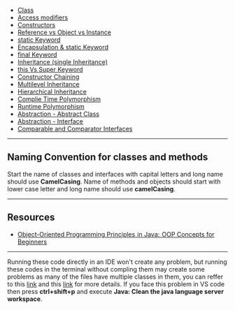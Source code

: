 
- [Class](https://github.com/yadav-aman/java-reference/blob/master/oop/demoClass.java)
- [Access modifiers](https://github.com/yadav-aman/java-reference/blob/master/oop/accessModifiers.md)
- [Constructors](https://github.com/yadav-aman/java-reference/blob/master/oop/demoConstructor.java)
- [Reference vs Object vs Instance](https://github.com/yadav-aman/java-reference/blob/master/oop/demoRvOvI.java)
- [static Keyword](https://github.com/yadav-aman/java-reference/blob/master/oop/staticKeyword.java)
- [Encapsulation & static Keyword](https://github.com/yadav-aman/java-reference/blob/master/oop/demoEncapsulation.java)
- [final Keyword](https://github.com/yadav-aman/java-reference/blob/master/oop/finalKeyword.java)
- [Inheritance (single Inheritance)](https://github.com/yadav-aman/java-reference/blob/master/oop/demoInheritance.java)
- [this Vs Super Keyword](https://github.com/yadav-aman/java-reference/blob/master/opp/thisVSsuper.java)
- [Constructor Chaining](https://github.com/yadav-aman/java-reference/blob/master/opp/constructorChaining.java)
- [Multilevel Inheritance](https://github.com/yadav-aman/java-reference/blob/master/opp/demoInheritance2.java)
- [Hierarchical Inheritance](https://github.com/yadav-aman/java-reference/blob/master/opp/demoInheritance3.java)
- [Complie Time Polymorphism](https://github.com/yadav-aman/java-reference/blob/master/opp/demoPolymorphism.java)
- [Runtime Polymorphism](https://github.com/yadav-aman/java-reference/blob/master/opp/demoPolymorphism2.java)
- [Abstraction - Abstract Class](https://github.com/yadav-aman/java-reference/blob/master/opp/abstractClass.java)
- [Abstraction - Interface](https://github.com/yadav-aman/java-reference/blob/master/opp/demoInterface.java)
- [Comparable and Comparator Interfaces](https://github.com/yadav-aman/java-reference/blob/master/opp/CAndCInterfaces.java)
---
## Naming Convention for classes and methods
Start the name of classes and interfaces with capital letters and long name should use **CamelCasing**.
Name of methods and objects should start with lower case letter and long name should use **camelCasing**.

---
## Resources

- [Object-Oriented Programming Principles  in Java:  OOP Concepts for Beginners](https://www.freecodecamp.org/news/java-object-oriented-programming-system-principles-oops-concepts-for-beginners/)

---
Running these code directly in an IDE won't create any problem, 
but running these codes in the terminal without compling them may create some problems as many of the files
have multiple classes in them, you can reffer to this [link](https://stackoverflow.com/questions/55794907/cant-find-mainstring-method-in-class-tapedeck-the-main-method-is-in-the-o) 
and this [link](https://www.programmingsimplified.com/java/source-code/java-program-multiple-classes) for more details.
If you face this problem in VS code then press **ctrl+shift+p** and execute **Java: Clean the java language server workspace**.

